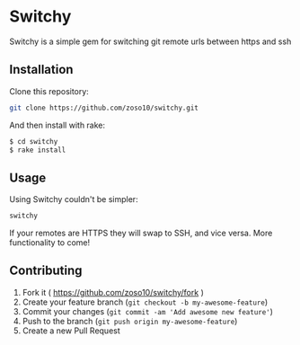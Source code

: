 # Switchy

Switchy is a simple gem for switching git remote urls between https and ssh

## Installation

Clone this repository:

```bash
git clone https://github.com/zoso10/switchy.git
```

And then install with rake:

```bash
$ cd switchy
$ rake install
```

## Usage

Using Switchy couldn't be simpler:

```bash
switchy
```

If your remotes are HTTPS they will swap to SSH, and vice versa. More functionality to come!

## Contributing

1. Fork it ( https://github.com/zoso10/switchy/fork )
2. Create your feature branch (`git checkout -b my-awesome-feature`)
3. Commit your changes (`git commit -am 'Add awesome new feature'`)
4. Push to the branch (`git push origin my-awesome-feature`)
5. Create a new Pull Request
